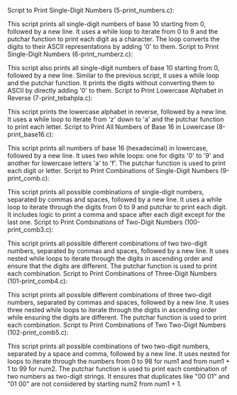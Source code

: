 Script to Print Single-Digit Numbers (5-print_numbers.c):

This script prints all single-digit numbers of base 10 starting from 0, followed by a new line.
It uses a while loop to iterate from 0 to 9 and the putchar function to print each digit as a character.
The loop converts the digits to their ASCII representations by adding '0' to them.
Script to Print Single-Digit Numbers (6-print_numberz.c):

This script also prints all single-digit numbers of base 10 starting from 0, followed by a new line.
Similar to the previous script, it uses a while loop and the putchar function.
It prints the digits without converting them to ASCII by directly adding '0' to them.
Script to Print Lowercase Alphabet in Reverse (7-print_tebahpla.c):

This script prints the lowercase alphabet in reverse, followed by a new line.
It uses a while loop to iterate from 'z' down to 'a' and the putchar function to print each letter.
Script to Print All Numbers of Base 16 in Lowercase (8-print_base16.c):

This script prints all numbers of base 16 (hexadecimal) in lowercase, followed by a new line.
It uses two while loops: one for digits '0' to '9' and another for lowercase letters 'a' to 'f'.
The putchar function is used to print each digit or letter.
Script to Print Combinations of Single-Digit Numbers (9-print_comb.c):

This script prints all possible combinations of single-digit numbers, separated by commas and spaces, followed by a new line.
It uses a while loop to iterate through the digits from 0 to 9 and putchar to print each digit.
It includes logic to print a comma and space after each digit except for the last one.
Script to Print Combinations of Two-Digit Numbers (100-print_comb3.c):

This script prints all possible different combinations of two two-digit numbers, separated by commas and spaces, followed by a new line.
It uses nested while loops to iterate through the digits in ascending order and ensure that the digits are different.
The putchar function is used to print each combination.
Script to Print Combinations of Three-Digit Numbers (101-print_comb4.c):

This script prints all possible different combinations of three two-digit numbers, separated by commas and spaces, followed by a new line.
It uses three nested while loops to iterate through the digits in ascending order while ensuring the digits are different.
The putchar function is used to print each combination.
Script to Print Combinations of Two Two-Digit Numbers (102-print_comb5.c):

This script prints all possible combinations of two two-digit numbers, separated by a space and comma, followed by a new line.
It uses nested for loops to iterate through the numbers from 0 to 98 for num1 and from num1 + 1 to 99 for num2.
The putchar function is used to print each combination of two numbers as two-digit strings.
It ensures that duplicates like "00 01" and "01 00" are not considered by starting num2 from num1 + 1.

